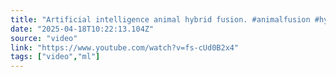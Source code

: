 ```yaml
---
title: "Artificial intelligence animal hybrid fusion. #animalfusion #hybrids #animals #fusion #shorts"
date: "2025-04-18T10:22:13.104Z"
source: "video"
link: "https://www.youtube.com/watch?v=fs-cUd0B2x4"
tags: ["video","ml"]
---
```



